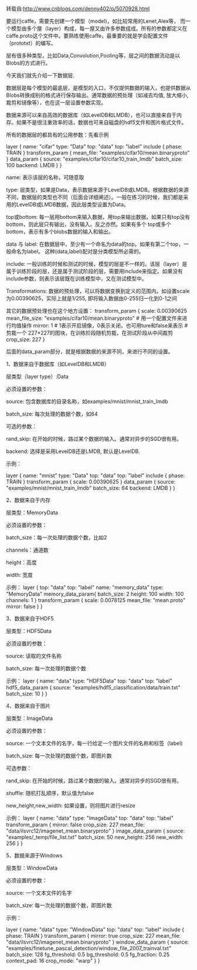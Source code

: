 
转载自:http://www.cnblogs.com/denny402/p/5070928.html

要运行caffe，需要先创建一个模型（model)，如比较常用的Lenet,Alex等， 而一个模型由多个屋（layer）构成，每一屋又由许多参数组成。所有的参数都定义在caffe.proto这个文件中。要熟练使用caffe，最重要的就是学会配置文件（prototxt）的编写。

层有很多种类型，比如Data,Convolution,Pooling等，层之间的数据流动是以Blobs的方式进行。

今天我们就先介绍一下数据层.

数据层是每个模型的最底层，是模型的入口，不仅提供数据的输入，也提供数据从Blobs转换成别的格式进行保存输出。通常数据的预处理（如减去均值, 放大缩小, 裁剪和镜像等），也在这一层设置参数实现。

数据来源可以来自高效的数据库（如LevelDB和LMDB），也可以直接来自于内存。如果不是很注重效率的话，数据也可来自磁盘的hdf5文件和图片格式文件。

所有的数据层的都具有的公用参数：先看示例

layer {
  name: "cifar"
  type: "Data"
  top: "data"
  top: "label"
  include {
    phase: TRAIN
  }
  transform_param {
    mean_file: "examples/cifar10/mean.binaryproto"
  }
  data_param {
    source: "examples/cifar10/cifar10_train_lmdb"
    batch_size: 100
    backend: LMDB
  }
}

name: 表示该层的名称，可随意取

type: 层类型，如果是Data，表示数据来源于LevelDB或LMDB。根据数据的来源不同，数据层的类型也不同（后面会详细阐述）。一般在练习的时候，我们都是采 用的LevelDB或LMDB数据，因此层类型设置为Data。

top或bottom: 每一层用bottom来输入数据，用top来输出数据。如果只有top没有bottom，则此层只有输出，没有输入。反之亦然。如果有多个 top或多个bottom，表示有多个blobs数据的输入和输出。

 

data 与 label: 在数据层中，至少有一个命名为data的top。如果有第二个top，一般命名为label。 这种(data,label)配对是分类模型所必需的。


include: 一般训练的时候和测试的时候，模型的层是不一样的。该层（layer）是属于训练阶段的层，还是属于测试阶段的层，需要用include来指定。如果没有include参数，则表示该层既在训练模型中，又在测试模型中。

Transformations: 数据的预处理，可以将数据变换到定义的范围内。如设置scale为0.00390625，实际上就是1/255, 即将输入数据由0-255归一化到0-1之间

其它的数据预处理也在这个地方设置：
transform_param {
    scale: 0.00390625
    mean_file_size: "examples/cifar10/mean.binaryproto"
    # 用一个配置文件来进行均值操作
    mirror: 1  # 1表示开启镜像，0表示关闭，也可用ture和false来表示
    # 剪裁一个 227*227的图块，在训练阶段随机剪裁，在测试阶段从中间裁剪
    crop_size: 227
  }

  
后面的data_param部分，就是根据数据的来源不同，来进行不同的设置。

1、数据来自于数据库（如LevelDB和LMDB）

  层类型（layer type）:Data

必须设置的参数：

  source: 包含数据库的目录名称，如examples/mnist/mnist_train_lmdb

  batch_size: 每次处理的数据个数，如64

可选的参数：

  rand_skip: 在开始的时候，路过某个数据的输入。通常对异步的SGD很有用。

  backend: 选择是采用LevelDB还是LMDB, 默认是LevelDB.

示例：

layer {
  name: "mnist"
  type: "Data"
  top: "data"
  top: "label"
  include {
    phase: TRAIN
  }
  transform_param {
    scale: 0.00390625
  }
  data_param {
    source: "examples/mnist/mnist_train_lmdb"
    batch_size: 64
    backend: LMDB
  }
}


2、数据来自于内存

层类型：MemoryData

必须设置的参数：

 batch_size：每一次处理的数据个数，比如2

 channels：通道数

  height：高度

   width: 宽度

示例：
layer {
  top: "data"
  top: "label"
  name: "memory_data"
  type: "MemoryData"
  memory_data_param{
    batch_size: 2
    height: 100
    width: 100
    channels: 1
  }
  transform_param {
    scale: 0.0078125
    mean_file: "mean.proto"
    mirror: false
  }
}
 

3、数据来自于HDF5

层类型：HDF5Data

必须设置的参数：

source: 读取的文件名称

batch_size: 每一次处理的数据个数

示例：
layer {
  name: "data"
  type: "HDF5Data"
  top: "data"
  top: "label"
  hdf5_data_param {
    source: "examples/hdf5_classification/data/train.txt"
    batch_size: 10
  }
}

4、数据来自于图片

层类型：ImageData

必须设置的参数：

  source: 一个文本文件的名字，每一行给定一个图片文件的名称和标签（label)

  batch_size: 每一次处理的数据个数，即图片数

可选参数：

  rand_skip: 在开始的时候，路过某个数据的输入。通常对异步的SGD很有用。

  shuffle: 随机打乱顺序，默认值为false

  new_height,new_width: 如果设置，则将图片进行resize

 示例：
layer {
  name: "data"
  type: "ImageData"
  top: "data"
  top: "label"
  transform_param {
    mirror: false
    crop_size: 227
    mean_file: "data/ilsvrc12/imagenet_mean.binaryproto"
  }
  image_data_param {
    source: "examples/_temp/file_list.txt"
    batch_size: 50
    new_height: 256
    new_width: 256
  }
}

5、数据来源于Windows

层类型：WindowData

必须设置的参数：

  source: 一个文本文件的名字

  batch_size: 每一次处理的数据个数，即图片数

示例：

layer {
  name: "data"
  type: "WindowData"
  top: "data"
  top: "label"
  include {
    phase: TRAIN
  }
  transform_param {
    mirror: true
    crop_size: 227
    mean_file: "data/ilsvrc12/imagenet_mean.binaryproto"
  }
  window_data_param {
    source: "examples/finetune_pascal_detection/window_file_2007_trainval.txt"
    batch_size: 128
    fg_threshold: 0.5
    bg_threshold: 0.5
    fg_fraction: 0.25
    context_pad: 16
    crop_mode: "warp"
  }
}